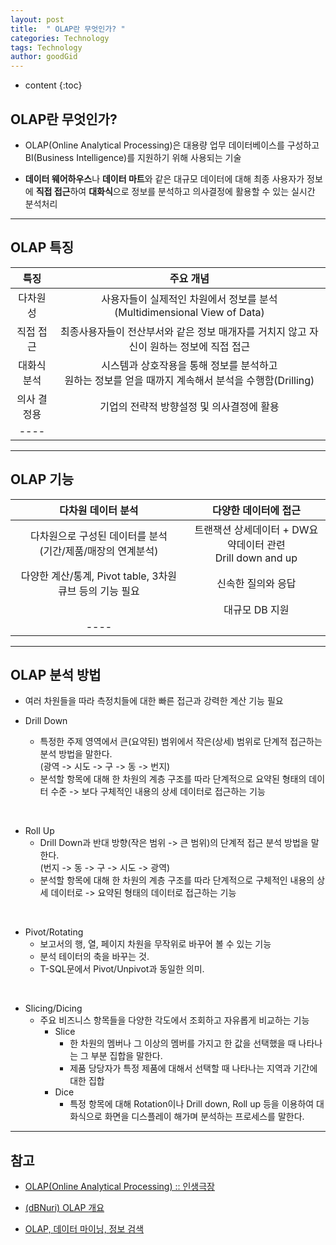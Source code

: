 ```yaml
---
layout: post
title:  " OLAP란 무엇인가? "
categories: Technology
tags: Technology
author: goodGid
---
```

* content
{:toc}

## OLAP란 무엇인가?

* OLAP(Online Analytical Processing)은 대용량 업무 데이터베이스를 구성하고 BI(Business Intelligence)를 지원하기 위해 사용되는 기술

* **데이터 웨어하우스**나 **데이터 마트**와 같은 대규모 데이터에 대해 최종 사용자가 정보에 **직접 접근**하여 **대화식**으로 정보를 분석하고 의사결정에 활용할 수 있는 실시간 분석처리









---

## OLAP 특징

| 특징 | 주요 개념 |
|:------: |:-------:|
| 다차원성   | 사용자들이 실제적인 차원에서 정보를 분석 <br> (Multidimensional View of Data)   |
| 직접 접근   | 최종사용자들이 전산부서와 같은 정보 매개자를 거치지 않고 자신이 원하는 정보에 직접 접근   |
| 대화식 분석   | 시스템과 상호작용을 통해 정보를 분석하고 <br> 원하는 정보를 얻을 때까지 계속해서 분석을 수행함(Drilling)   |
| 의사 결정용  | 기업의 전략적 방향설정 및 의사결정에 활용   |
|----

---


## OLAP 기능


| 다차원 데이터 분석 | 다양한 데이터에 접근 |
|:------: |:-------:|
| 다차원으로 구성된 데이터를 분석 <br> (기간/제품/매장의 연계분석)   | 트랜잭션 상세데이터 + DW요약데이터 관련 <br> Drill down and up|
| 다양한 계산/통계, Pivot table, 3차원 큐브 등의 기능 필요   | 신속한 질의와 응답  |
|      | 대규모 DB 지원  |
|----

---

## OLAP 분석 방법

* 여러 차원들을 따라 측정치들에 대한 빠른 접근과 강력한 계산 기능 필요

* Drill Down
    - 특정한 주제 영역에서 큰(요약된) 범위에서 작은(상세) 범위로 단계적 접근하는 분석 방법을 말한다.<br> (광역 -> 시도 -> 구 -> 동 -> 번지)
    - 분석할 항목에 대해 한 차원의 계층 구조를 따라 단계적으로 요약된 형태의 데이터 수준 -> 보다 구체적인 내용의 상세 데이터로 접근하는 기능

<br>

*  Roll Up
    - Drill Down과 반대 방향(작은 범위 -> 큰 범위)의 단계적 접근 분석 방법을 말한다. <br> (번지 -> 동 -> 구 -> 시도 -> 광역)
    - 분석할 항목에 대해 한 차원의 계층 구조를 따라 단계적으로 구체적인 내용의 상세 데이터로 -> 요약된 형태의 데이터로 접근하는 기능

<br>

* Pivot/Rotating
    - 보고서의 행, 열, 페이지 차원을 무작위로 바꾸어 볼 수 있는 기능
    - 분석 테이터의 축을 바꾸는 것.
    - T-SQL문에서 Pivot/Unpivot과 동일한 의미.

<br>

*  Slicing/Dicing
    - 주요 비즈니스 항목들을 다양한 각도에서 조회하고 자유롭게 비교하는 기능
        - Slice
            - 한 차원의 멤버나 그 이상의 멤버를 가지고 한 값을 선택했을 때 나타나는 그 부분 집합을 말한다.
            - 제품 당당자가 특정 제품에 대해서 선택할 때 나타나는 지역과 기간에 대한 집합
        - Dice
            - 특정 항목에 대해 Rotation이나 Drill down, Roll up 등을 이용하여 대화식으로 화면을 디스플레이 해가며 분석하는 프로세스를 말한다.


---

## 참고

* [OLAP(Online Analytical Processing) :: 인생극장](http://azurecourse.tistory.com/406)

* [(dBNuri) OLAP 개요](http://dbrang.tistory.com/416)

* [OLAP, 데이터 마이닝, 정보 검색](http://middleware.tistory.com/entry/OLAP-%EB%8D%B0%EC%9D%B4%ED%84%B0-%EB%A7%88%EC%9D%B4%EB%8B%9D-%EC%A0%95%EB%B3%B4-%EA%B2%80%EC%83%89)